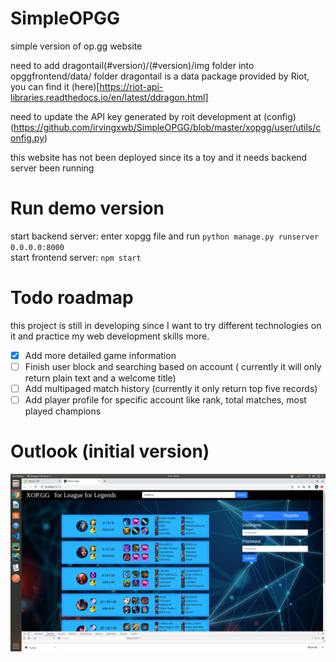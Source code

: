 # SimpleOPGG
simple version of op.gg website

need to add dragontail(#version)/(#version)/img folder into opggfrontend/data/ folder
dragontail is a data package provided by Riot, you can find it (here)[https://riot-api-libraries.readthedocs.io/en/latest/ddragon.html]

need to update the API key generated by roit development at (config)(https://github.com/irvingxwb/SimpleOPGG/blob/master/xopgg/user/utils/config.py)

this website has not been deployed since its a toy and it needs backend server been running

# Run demo version

start backend server:
enter xopgg file and run ```python manage.py runserver 0.0.0.0:8000``` \
start frontend server: ```npm start```

# Todo roadmap
this project is still in developing since I want to try different technologies on it and practice my web development skills more.
- [x] Add more detailed game information
- [ ] Finish user block and searching based on account ( currently it will only return plain text and a welcome title)
- [ ] Add multipaged match history (currently it only return top five records) 
- [ ] Add player profile for specific account like rank, total matches, most played champions

# Outlook (initial version)
![alt text][outlook]

[outlook]: https://github.com/irvingxwb/SimpleOPGG/blob/master/outlook.png


